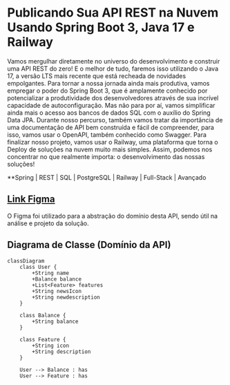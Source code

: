 # Publicando Sua API REST na Nuvem Usando Spring Boot 3, Java 17 e Railway

Vamos mergulhar diretamente no universo do desenvolvimento e construir uma API REST do zero! E o melhor de tudo, faremos isso utilizando o Java 17, a versão LTS mais recente que está recheada de novidades empolgantes. Para tornar a nossa jornada ainda mais produtiva, vamos empregar o poder do Spring Boot 3, que é amplamente conhecido por potencializar a produtividade dos desenvolvedores através de sua incrível capacidade de autoconfiguração. Mas não para por aí, vamos simplificar ainda mais o acesso aos bancos de dados SQL com o auxílio do Spring Data JPA. Durante nosso percurso, também vamos tratar da importância de uma documentação de API bem construída e fácil de compreender, para isso, vamos usar o OpenAPI, também conhecido como Swagger. Para finalizar nosso projeto, vamos usar o Railway, uma plataforma que torna o Deploy de soluções na nuvem muito mais simples. Assim, podemos nos concentrar no que realmente importa: o desenvolvimento das nossas soluções!

**Spring | REST | SQL | PostgreSQL | Railway | Full-Stack | Avançado




## [**Link Figma**](https://www.figma.com/design/PTY4FETHUt0twyCyReemBL/Bradesco-bootcamp?node-id=0-1&t=sezpCYgovS44iV4g-1)

O Figma foi utilizado para a abstração do domínio desta API, sendo útil na análise e projeto da solução.





## Diagrama de Classe (Domínio da API)

```mermaid
classDiagram
    class User {
        +String name
        +Balance balance
        +List<Feature> features
        +String newsIcon
        +String newdescription
    }

    class Balance {
        +String balance
    }

    class Feature {
        +String icon
        +String description
    }

    User --> Balance : has
    User --> Feature : has
```

